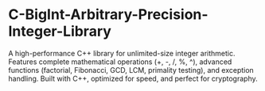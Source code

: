 # C-BigInt-Arbitrary-Precision-Integer-Library
A high-performance C++ library for unlimited-size integer arithmetic. Features complete mathematical operations (+, -, /, %, ^), advanced functions (factorial, Fibonacci, GCD, LCM, primality testing), and exception handling. Built with C++, optimized for speed, and perfect for cryptography.
